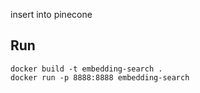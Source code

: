 insert into pinecone

## Run

```
docker build -t embedding-search .
docker run -p 8888:8888 embedding-search
```


